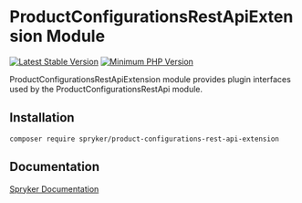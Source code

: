 # ProductConfigurationsRestApiExtension Module
[![Latest Stable Version](https://poser.pugx.org/spryker/product-configurations-rest-api-extension/v/stable.svg)](https://packagist.org/packages/spryker/product-configurations-rest-api-extension)
[![Minimum PHP Version](https://img.shields.io/badge/php-%3E%3D%207.3-8892BF.svg)](https://php.net/)

ProductConfigurationsRestApiExtension module provides plugin interfaces used by the ProductConfigurationsRestApi module.

## Installation

```
composer require spryker/product-configurations-rest-api-extension
```

## Documentation

[Spryker Documentation](https://documentation.spryker.com/module_guide/overview.htm)
